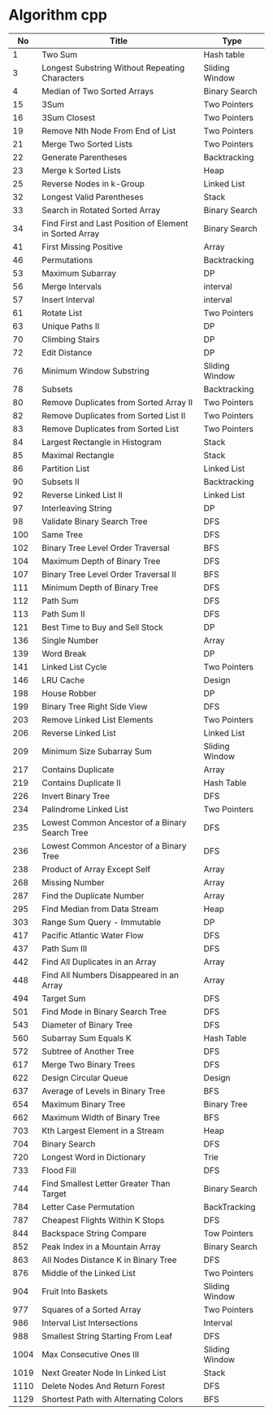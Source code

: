 # Algorithm cpp

| No   | Title                                                   | Type           |
| ---- | ------------------------------------------------------- | -------------- |
| 1    | Two Sum                                                 | Hash table     |
| 3    | Longest Substring Without Repeating Characters          | Sliding Window |
| 4    | Median of Two Sorted Arrays                             | Binary Search  |
| 15   | 3Sum                                                    | Two Pointers   |
| 16   | 3Sum Closest                                            | Two Pointers   |
| 19   | Remove Nth Node From End of List                        | Two Pointers   |
| 21   | Merge Two Sorted Lists                                  | Two Pointers   |
| 22   | Generate Parentheses                                    | Backtracking   |
| 23   | Merge k Sorted Lists                                    | Heap           |
| 25   | Reverse Nodes in k-Group                                | Linked List    |
| 32   | Longest Valid Parentheses                               | Stack          |
| 33   | Search in Rotated Sorted Array                          | Binary Search  |
| 34   | Find First and Last Position of Element in Sorted Array | Binary Search  |
| 41   | First Missing Positive                                  | Array          |
| 46   | Permutations                                            | Backtracking   |
| 53   | Maximum Subarray                                        | DP             |
| 56   | Merge Intervals                                         | interval       |
| 57   | Insert Interval                                         | interval       |
| 61   | Rotate List                                             | Two Pointers   |
| 63   | Unique Paths II                                         | DP             |
| 70   | Climbing Stairs                                         | DP             |
| 72   | Edit Distance                                           | DP             |
| 76   | Minimum Window Substring                                | Sliding Window |
| 78   | Subsets                                                 | Backtracking   |
| 80   | Remove Duplicates from Sorted Array II                  | Two Pointers   |
| 82   | Remove Duplicates from Sorted List II                   | Two Pointers   |
| 83   | Remove Duplicates from Sorted List                      | Two Pointers   |
| 84   | Largest Rectangle in Histogram                          | Stack          |
| 85   | Maximal Rectangle                                       | Stack          |
| 86   | Partition List                                          | Linked List    |
| 90   | Subsets II                                              | Backtracking   |
| 92   | Reverse Linked List II                                  | Linked List    |
| 97   | Interleaving String                                     | DP             |
| 98   | Validate Binary Search Tree                             | DFS            |
| 100  | Same Tree                                               | DFS            |
| 102  | Binary Tree Level Order Traversal                       | BFS            |
| 104  | Maximum Depth of Binary Tree                            | DFS            |
| 107  | Binary Tree Level Order Traversal II                    | BFS            |
| 111  | Minimum Depth of Binary Tree                            | DFS            |
| 112  | Path Sum                                                | DFS            |
| 113  | Path Sum II                                             | DFS            |
| 121  | Best Time to Buy and Sell Stock                         | DP             |
| 136  | Single Number                                           | Array          |
| 139  | Word Break                                              | DP             |
| 141  | Linked List Cycle                                       | Two Pointers   |
| 146  | LRU Cache                                               | Design         |
| 198  | House Robber                                            | DP             |
| 199  | Binary Tree Right Side View                             | DFS            |
| 203  | Remove Linked List Elements                             | Two Pointers   |
| 206  | Reverse Linked List                                     | Linked List    |
| 209  | Minimum Size Subarray Sum                               | Sliding Window |
| 217  | Contains Duplicate                                      | Array          |
| 219  | Contains Duplicate II                                   | Hash Table     |
| 226  | Invert Binary Tree                                      | DFS            |
| 234  | Palindrome Linked List                                  | Two Pointers   |
| 235  | Lowest Common Ancestor of a Binary Search Tree          | DFS            |
| 236  | Lowest Common Ancestor of a Binary Tree                 | DFS            |
| 238  | Product of Array Except Self                            | Array          |
| 268  | Missing Number                                          | Array          |
| 287  | Find the Duplicate Number                               | Array          |
| 295  | Find Median from Data Stream                            | Heap           |
| 303  | Range Sum Query - Immutable                             | DP             |
| 417  | Pacific Atlantic Water Flow                             | DFS            |
| 437  | Path Sum III                                            | DFS            |
| 442  | Find All Duplicates in an Array                         | Array          |
| 448  | Find All Numbers Disappeared in an Array                | Array          |
| 494  | Target Sum                                              | DFS            |
| 501  | Find Mode in Binary Search Tree                         | DFS            |
| 543  | Diameter of Binary Tree                                 | DFS            |
| 560  | Subarray Sum Equals K                                   | Hash Table     |
| 572  | Subtree of Another Tree                                 | DFS            |
| 617  | Merge Two Binary Trees                                  | DFS            |
| 622  | Design Circular Queue                                   | Design         |
| 637  | Average of Levels in Binary Tree                        | BFS            |
| 654  | Maximum Binary Tree                                     | Binary Tree    |
| 662  | Maximum Width of Binary Tree                            | BFS            |
| 703  | Kth Largest Element in a Stream                         | Heap           |
| 704  | Binary Search                                           | DFS            |
| 720  | Longest Word in Dictionary                              | Trie           |
| 733  | Flood Fill                                              | DFS            |
| 744  | Find Smallest Letter Greater Than Target                | Binary Search  |
| 784  | Letter Case Permutation                                 | BackTracking   |
| 787  | Cheapest Flights Within K Stops                         | DFS            |
| 844  | Backspace String Compare                                | Tow Pointers   |
| 852  | Peak Index in a Mountain Array                          | Binary Search  |
| 863  | All Nodes Distance K in Binary Tree                     | DFS            |
| 876  | Middle of the Linked List                               | Two Pointers   |
| 904  | Fruit Into Baskets                                      | Sliding Window |
| 977  | Squares of a Sorted Array                               | Two Pointers   |
| 986  | Interval List Intersections                             | Interval       |
| 988  | Smallest String Starting From Leaf                      | DFS            |
| 1004 | Max Consecutive Ones III                                | Sliding Window |
| 1019 | Next Greater Node In Linked List                        | Stack          |
| 1110 | Delete Nodes And Return Forest                          | DFS            |
| 1129 | Shortest Path with Alternating Colors                   | BFS            |
